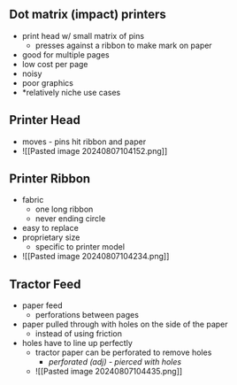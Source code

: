 ## Dot matrix (impact) printers
- print head w/ small matrix of pins
	- presses against a ribbon to make mark on paper
- good for multiple pages
- low cost per page
- noisy
- poor graphics
- *relatively niche use cases

## Printer Head
- moves - pins hit ribbon and paper
- ![[Pasted image 20240807104152.png]]

## Printer Ribbon 
- fabric 
	- one long ribbon 
	- never ending circle
- easy to replace
- proprietary size
	- specific to printer model
- ![[Pasted image 20240807104234.png]]

## Tractor Feed
- paper feed
	- perforations between pages
- paper pulled through with holes on the side of the paper
	- instead of using friction 
- holes have to line up perfectly 
	- tractor paper can be perforated to remove holes 
		- *perforated (adj) - pierced with holes*
	- ![[Pasted image 20240807104435.png]]
